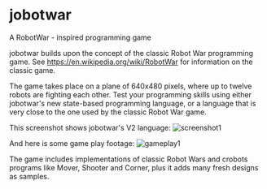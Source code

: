 # jobotwar
A RobotWar - inspired programming game

jobotwar builds upon the concept of the classic Robot War programming game. See https://en.wikipedia.org/wiki/RobotWar for information
on the classic game.

The game takes place on a plane of 640x480 pixels, where up to twelve robots are fighting each other. Test your programming skills using either jobotwar's new state-based programming language, or a language that is very close to the one used by the classic Robot War game.

This screenshot shows jobotwar's V2 language:
![screenshot1](https://raw.githubusercontent.com/smackem/jobotwar/master/src/site/screenshot1.png "Screenshot1")

And here is some game play footage:
![gameplay1](https://raw.githubusercontent.com/smackem/jobotwar/master/src/site/gameplay1.png "Gameplay1")

The game includes implementations of classic Robot Wars and crobots programs like Mover, Shooter and Corner, plus it adds many fresh designs as samples.
